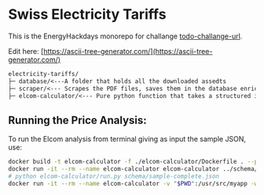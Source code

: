 # Swiss Electricity Tariffs 

This is the EnergyHackdays monorepo for challange [todo-challange-url](todo-challange-url).

Edit here: [https://ascii-tree-generator.com/](https://ascii-tree-generator.com/)
````txt
electricity-tariffs/
├─ database/<---A folder that holds all the downloaded assedts
├─ scraper/<--- Scrapes the PDF files, saves them in the database enriched by OpenAI knowledge.
├─ elcom-calculator/<--- Pure python function that takes a structured input and returns one.
````

## Running the Price Analysis:
To run the Elcom analysis from terminal giving as input the sample JSON, use:
````bash
docker build -t elcom-calculator -f ./elcom-calculator/Dockerfile . --progress=plain --no-cache
docker run -it --rm --name elcom-calculator elcom-calculator ../schema/sample-complete.json
# python elcom-calculator/run.py schema/sample-complete.json 
docker run -it --rm --name elcom-calculator -v "$PWD":/usr/src/myapp -w /usr/src/myapp python:3 python ./elcom-calculator/run.py ./schema/sample-complete.json
````
